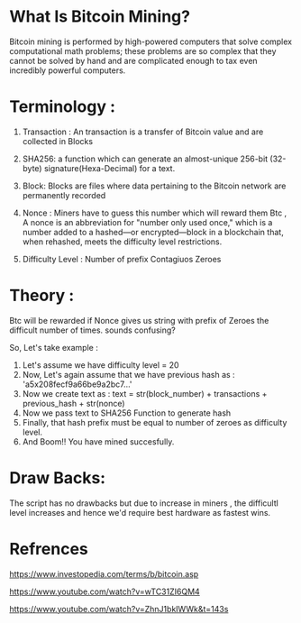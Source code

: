 
# What Is Bitcoin Mining?
Bitcoin mining is performed by high-powered computers that solve complex computational math problems; these problems are so complex that they cannot be solved by hand and are complicated enough to tax even incredibly powerful computers.




# Terminology :

1. Transaction : An transaction is a transfer of Bitcoin value and are collected in Blocks 

2. SHA256: a function which can generate an almost-unique 256-bit (32-byte) signature(Hexa-Decimal) for a text.

3. Block: Blocks are files where data pertaining to the Bitcoin network are permanently recorded

4. Nonce : Miners have to guess this number which will reward them Btc , A nonce is an abbreviation for "number only used once," which is a number added to a hashed—or encrypted—block in a blockchain that, when rehashed, meets the difficulty level restrictions. 

5. Difficulty Level : Number of prefix Contagiuos Zeroes 




# Theory :

Btc will be rewarded if Nonce gives us string with prefix of Zeroes the difficult number of times. sounds confusing?

So, Let's take example :

1. Let's assume we have difficulty level = 20 
2. Now, Let's again assume that we have previous hash as : 'a5x208fecf9a66be9a2bc7...'
3. Now we create text as  : text = str(block_number) + transactions + previous_hash + str(nonce)
4. Now we pass text to SHA256 Function to generate hash
5. Finally, that hash prefix must be equal to number of zeroes as difficulty level.
6. And Boom!! You have mined succesfully.



# Draw Backs:
The script has no drawbacks but due to increase in miners , the difficultl level increases and hence we'd require best hardware as fastest wins. 

# Refrences 
https://www.investopedia.com/terms/b/bitcoin.asp

https://www.youtube.com/watch?v=wTC31ZI6QM4

https://www.youtube.com/watch?v=ZhnJ1bkIWWk&t=143s

 







